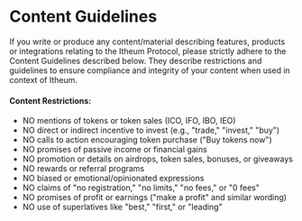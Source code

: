# Content Guidelines

If you write or produce any content/material describing features, products or integrations relating to the Itheum Protocol, please strictly adhere to the Content Guidelines described below. They describe restrictions and guidelines to ensure compliance and integrity of your content when used in context of Itheum.

#### Content Restrictions:

* NO mentions of tokens or token sales (ICO, IFO, IBO, IEO)
* NO direct or indirect incentive to invest (e.g., "trade," "invest," "buy")
* NO calls to action encouraging token purchase ("Buy tokens now")
* NO promises of passive income or financial gains
* NO promotion or details on airdrops, token sales, bonuses, or giveaways
* NO rewards or referral programs
* NO biased or emotional/opinionated expressions
* NO claims of "no registration," "no limits," "no fees," or "0 fees"
* NO promises of profit or earnings ("make a profit" and similar wording)
* NO use of superlatives like "best," "first," or "leading"
